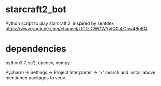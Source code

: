 # starcraft2_bot
Python script to play starcraft 2, inspired by sentdex https://www.youtube.com/channel/UCfzlCWGWYyIQ0aLC5w48gBQ.

# dependencies
python3.7, sc2, opencv, numpy.

Pycharm -> Settings -> Project Interpreter -> '+' search and install above mentioned packages to venv.

